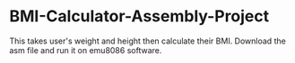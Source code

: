 # BMI-Calculator-Assembly-Project
This takes user's weight and height then calculate their BMI.
Download the asm file and run it on emu8086 software.
